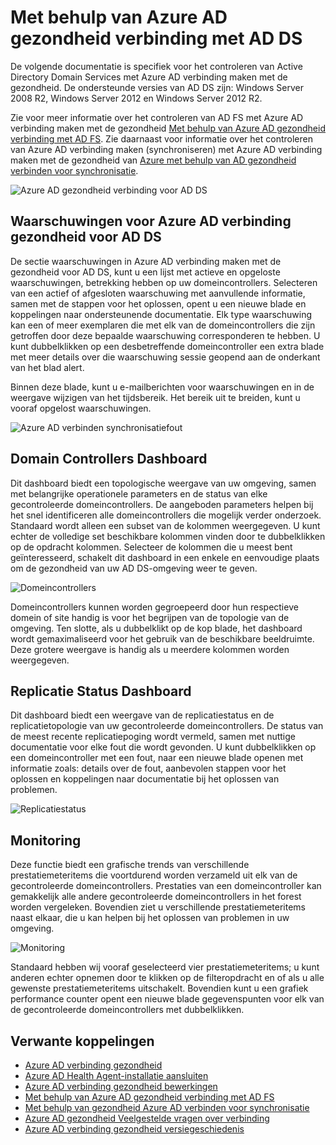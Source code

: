 
<properties
    pageTitle="Met behulp van Azure AD gezondheid verbinding met AD DS | Microsoft Azure"
    description="Dit is de gezondheid verbinding Azure AD-pagina die wordt besproken hoe u AD DS te controleren."
    services="active-directory"
    documentationCenter=""
    authors="arluca"
    manager="samueld"
    editor="curtand"/>

<tags
    ms.service="active-directory"
    ms.workload="identity"
    ms.tgt_pltfrm="na"
    ms.devlang="na"
    ms.topic="get-started-article"
    ms.date="10/18/2016"
    ms.author="arluca"/>

# <a name="using-azure-ad-connect-health-with-ad-ds"></a>Met behulp van Azure AD gezondheid verbinding met AD DS
De volgende documentatie is specifiek voor het controleren van Active Directory Domain Services met Azure AD verbinding maken met de gezondheid. De ondersteunde versies van AD DS zijn: Windows Server 2008 R2, Windows Server 2012 en Windows Server 2012 R2.

Zie voor meer informatie over het controleren van AD FS met Azure AD verbinding maken met de gezondheid [Met behulp van Azure AD gezondheid verbinding met AD FS](active-directory-aadconnect-health-adfs.md). Zie daarnaast voor informatie over het controleren van Azure AD verbinding maken (synchroniseren) met Azure AD verbinding maken met de gezondheid van [Azure met behulp van AD gezondheid verbinden voor synchronisatie](active-directory-aadconnect-health-sync.md).

![Azure AD gezondheid verbinding voor AD DS](./media/active-directory-aadconnect-health/aadconnect-health-adds-entry.png)

## <a name="alerts-for-azure-ad-connect-health-for-ad-ds"></a>Waarschuwingen voor Azure AD verbinding gezondheid voor AD DS
De sectie waarschuwingen in Azure AD verbinding maken met de gezondheid voor AD DS, kunt u een lijst met actieve en opgeloste waarschuwingen, betrekking hebben op uw domeincontrollers. Selecteren van een actief of afgesloten waarschuwing met aanvullende informatie, samen met de stappen voor het oplossen, opent u een nieuwe blade en koppelingen naar ondersteunende documentatie. Elk type waarschuwing kan een of meer exemplaren die met elk van de domeincontrollers die zijn getroffen door deze bepaalde waarschuwing corresponderen te hebben. U kunt dubbelklikken op een desbetreffende domeincontroller een extra blade met meer details over die waarschuwing sessie geopend aan de onderkant van het blad alert.

Binnen deze blade, kunt u e-mailberichten voor waarschuwingen en in de weergave wijzigen van het tijdsbereik. Het bereik uit te breiden, kunt u vooraf opgelost waarschuwingen.

![Azure AD verbinden synchronisatiefout](./media/active-directory-aadconnect-health/aadconnect-health-adds-alerts.png)

## <a name="domain-controllers-dashboard"></a>Domain Controllers Dashboard
Dit dashboard biedt een topologische weergave van uw omgeving, samen met belangrijke operationele parameters en de status van elke gecontroleerde domeincontrollers. De aangeboden parameters helpen bij het snel identificeren alle domeincontrollers die mogelijk verder onderzoek. Standaard wordt alleen een subset van de kolommen weergegeven. U kunt echter de volledige set beschikbare kolommen vinden door te dubbelklikken op de opdracht kolommen. Selecteer de kolommen die u meest bent geïnteresseerd, schakelt dit dashboard in een enkele en eenvoudige plaats om de gezondheid van uw AD DS-omgeving weer te geven.

![Domeincontrollers](./media/active-directory-aadconnect-health/aadconnect-health-adds-domainsandsites-dashboard.png)

Domeincontrollers kunnen worden gegroepeerd door hun respectieve domein of site handig is voor het begrijpen van de topologie van de omgeving. Ten slotte, als u dubbelklikt op de kop blade, het dashboard wordt gemaximaliseerd voor het gebruik van de beschikbare beeldruimte. Deze grotere weergave is handig als u meerdere kolommen worden weergegeven.

## <a name="replication-status-dashboard"></a>Replicatie Status Dashboard
Dit dashboard biedt een weergave van de replicatiestatus en de replicatietopologie van uw gecontroleerde domeincontrollers. De status van de meest recente replicatiepoging wordt vermeld, samen met nuttige documentatie voor elke fout die wordt gevonden. U kunt dubbelklikken op een domeincontroller met een fout, naar een nieuwe blade openen met informatie zoals: details over de fout, aanbevolen stappen voor het oplossen en koppelingen naar documentatie bij het oplossen van problemen.

![Replicatiestatus](./media/active-directory-aadconnect-health/aadconnect-health-adds-replication.png)

## <a name="monitoring"></a>Monitoring
Deze functie biedt een grafische trends van verschillende prestatiemeteritems die voortdurend worden verzameld uit elk van de gecontroleerde domeincontrollers. Prestaties van een domeincontroller kan gemakkelijk alle andere gecontroleerde domeincontrollers in het forest worden vergeleken. Bovendien ziet u verschillende prestatiemeteritems naast elkaar, die u kan helpen bij het oplossen van problemen in uw omgeving.

![Monitoring](./media/active-directory-aadconnect-health/aadconnect-health-adds-monitoring.png)

Standaard hebben wij vooraf geselecteerd vier prestatiemeteritems; u kunt anderen echter opnemen door te klikken op de filteropdracht en of als u alle gewenste prestatiemeteritems uitschakelt. Bovendien kunt u een grafiek performance counter opent een nieuwe blade gegevenspunten voor elk van de gecontroleerde domeincontrollers met dubbelklikken.

## <a name="related-links"></a>Verwante koppelingen

* [Azure AD verbinding gezondheid](active-directory-aadconnect-health.md)
* [Azure AD Health Agent-installatie aansluiten](active-directory-aadconnect-health-agent-install.md)
* [Azure AD verbinding gezondheid bewerkingen](active-directory-aadconnect-health-operations.md)
* [Met behulp van Azure AD gezondheid verbinding met AD FS](active-directory-aadconnect-health-adfs.md)
* [Met behulp van gezondheid Azure AD verbinden voor synchronisatie](active-directory-aadconnect-health-sync.md)
* [Azure AD gezondheid Veelgestelde vragen over verbinding](active-directory-aadconnect-health-faq.md)
* [Azure AD verbinding gezondheid versiegeschiedenis](active-directory-aadconnect-health-version-history.md)
